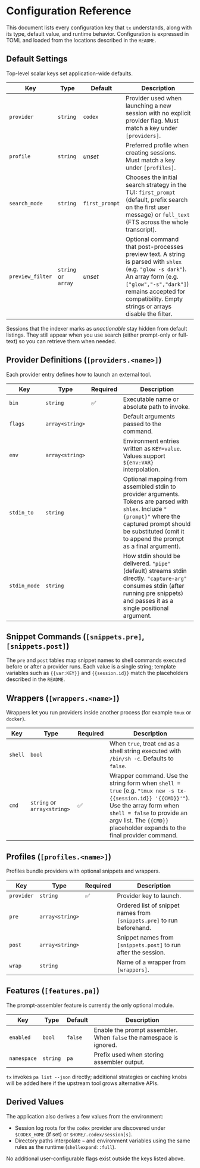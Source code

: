 # Configuration Reference

This document lists every configuration key that `tx` understands, along with
its type, default value, and runtime behavior. Configuration is expressed in
TOML and loaded from the locations described in the `README`.

## Default Settings

Top-level scalar keys set application-wide defaults.

| Key | Type | Default | Description |
| --- | --- | --- | --- |
| `provider` | `string` | `codex` | Provider used when launching a new session with no explicit provider flag. Must match a key under `[providers]`. |
| `profile` | `string` | _unset_ | Preferred profile when creating sessions. Must match a key under `[profiles]`. |
| `search_mode` | `string` | `first_prompt` | Chooses the initial search strategy in the TUI: `first_prompt` (default, prefix search on the first user message) or `full_text` (FTS across the whole transcript). |
| `preview_filter` | `string` or `array` | _unset_ | Optional command that post-processes preview text. A string is parsed with `shlex` (e.g. `"glow -s dark"`). An array form (e.g. `["glow","-s","dark"]`) remains accepted for compatibility. Empty strings or arrays disable the filter. |

Sessions that the indexer marks as _unactionable_ stay hidden from default listings. They still appear when you use search (either prompt-only or full-text) so you can retrieve them when needed.

## Provider Definitions (`[providers.<name>]`)

Each provider entry defines how to launch an external tool.

| Key | Type | Required | Description |
| --- | --- | --- | --- |
| `bin` | `string` | ✅ | Executable name or absolute path to invoke. |
| `flags` | `array<string>` | | Default arguments passed to the command. |
| `env` | `array<string>` | | Environment entries written as `KEY=value`. Values support `${env:VAR}` interpolation. |
| `stdin_to` | `string` | | Optional mapping from assembled stdin to provider arguments. Tokens are parsed with `shlex`. Include `"{prompt}"` where the captured prompt should be substituted (omit it to append the prompt as a final argument). |
| `stdin_mode` | `string` | | How stdin should be delivered. `"pipe"` (default) streams stdin directly. `"capture-arg"` consumes stdin (after running pre snippets) and passes it as a single positional argument. |

## Snippet Commands (`[snippets.pre]`, `[snippets.post]`)

The `pre` and `post` tables map snippet names to shell commands executed before
or after a provider runs. Each value is a single string; template variables such
as `{{var:KEY}}` and `{{session.id}}` match the placeholders described in the
`README`.

## Wrappers (`[wrappers.<name>]`)

Wrappers let you run providers inside another process (for example `tmux` or
`docker`).

| Key | Type | Required | Description |
| --- | --- | --- | --- |
| `shell` | `bool` | | When `true`, treat `cmd` as a shell string executed with `/bin/sh -c`. Defaults to `false`. |
| `cmd` | `string` or `array<string>` | ✅ | Wrapper command. Use the string form when `shell = true` (e.g. `"tmux new -s tx-{{session.id}} '{{CMD}}'"`). Use the array form when `shell = false` to provide an argv list. The `{{CMD}}` placeholder expands to the final provider command. |

## Profiles (`[profiles.<name>]`)

Profiles bundle providers with optional snippets and wrappers.

| Key | Type | Required | Description |
| --- | --- | --- | --- |
| `provider` | `string` | ✅ | Provider key to launch. |
| `pre` | `array<string>` | | Ordered list of snippet names from `[snippets.pre]` to run beforehand. |
| `post` | `array<string>` | | Snippet names from `[snippets.post]` to run after the session. |
| `wrap` | `string` | | Name of a wrapper from `[wrappers]`. |

## Features (`[features.pa]`)

The prompt-assembler feature is currently the only optional module.

| Key | Type | Default | Description |
| --- | --- | --- | --- |
| `enabled` | `bool` | `false` | Enable the prompt assembler. When `false` the namespace is ignored. |
| `namespace` | `string` | `pa` | Prefix used when storing assembler output. |

`tx` invokes `pa list --json` directly; additional strategies or caching knobs
will be added here if the upstream tool grows alternative APIs.

## Derived Values

The application also derives a few values from the environment:

- Session log roots for the `codex` provider are discovered under `$CODEX_HOME`
  (if set) or `$HOME/.codex/session[s]`.
- Directory paths interpolate `~` and environment variables using the same rules
  as the runtime (`shellexpand::full`).

No additional user-configurable flags exist outside the keys listed above.
